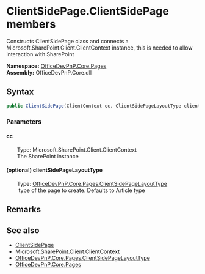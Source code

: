 # ClientSidePage.ClientSidePage members 
 Constructs ClientSidePage class and connects a Microsoft.SharePoint.Client.ClientContext instance, this is needed to allow interaction with SharePoint   

**Namespace:** [OfficeDevPnP.Core.Pages](OfficeDevPnP.Core.Pages.md)  
**Assembly:** OfficeDevPnP.Core.dll  
## Syntax
```C#
public ClientSidePage(ClientContext cc, ClientSidePageLayoutType clientSidePageLayoutType)
```
### Parameters
#### cc  
&emsp;&emsp;Type: Microsoft.SharePoint.Client.ClientContext  
&emsp;&emsp;The SharePoint instance  


#### (optional) clientSidePageLayoutType  
&emsp;&emsp;Type: [OfficeDevPnP.Core.Pages.ClientSidePageLayoutType](OfficeDevPnP.Core.Pages.ClientSidePageLayoutType.md)  
&emsp;&emsp; type of the page to create. Defaults to Article type  


## Remarks
  
## See also
- [ClientSidePage](OfficeDevPnP.Core.Pages.ClientSidePage.md)
- Microsoft.SharePoint.Client.ClientContext
- [OfficeDevPnP.Core.Pages.ClientSidePageLayoutType](OfficeDevPnP.Core.Pages.ClientSidePageLayoutType.md)
- [OfficeDevPnP.Core.Pages](OfficeDevPnP.Core.Pages.md)
